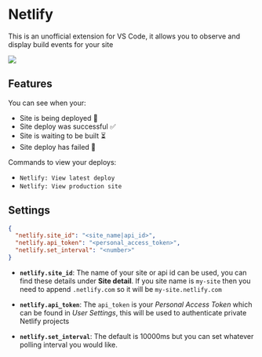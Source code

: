 # Netlify

This is an unofficial extension for VS Code, it allows you to observe and display build events for your site

![](https://i.ibb.co/dDTT78R/Screenshot-from-2019-09-23-18-27-29.png)

## Features
You can see when your:

* Site is being deployed 🔄
* Site deploy was successful ✅
* Site is waiting to be built ⏳
* Site deploy has failed 🚫

Commands to view your deploys:

* `Netlify: View latest deploy`
* `Netlify: View production site`

## Settings

```json
{
  "netlify.site_id": "<site_name|api_id>",
  "netlify.api_token": "<personal_access_token>",
  "netlify.set_interval": "<number>"
}
```

* **`netlify.site_id`**: The name of your site or api id can be used, you can find these details under **Site detail**. If you site name is `my-site` then you need to append `.netlify.com` so it will be `my-site.netlify.com`

* **`netlify.api_token`**: The `api_token` is your *Personal Access Token* which can be found in *User Settings*, this will be used to authenticate private Netlify projects

* **`netlify.set_interval`**: The default is 10000ms but you can set whatever polling interval you would like.
